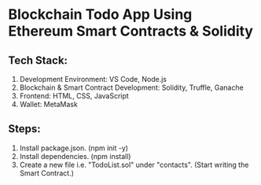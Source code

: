 #  Blockchain Todo App Using Ethereum Smart Contracts & Solidity

## Tech Stack:
1. Development Environment: VS Code, Node.js
2. Blockchain & Smart Contract Development: Solidity, Truffle, Ganache
3. Frontend: HTML, CSS, JavaScript
4. Wallet: MetaMask

## Steps:
1. Install package.json. (npm init -y)
2. Install dependencies. (npm install)
3. Create a new file i.e. "TodoList.sol" under "contacts". (Start writing the Smart Contract.)
   
